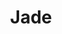 ---
templateKey: blog-post
featuredpost: false
featuredimage: /assets/Jade.png
title: Jade
description: Mineral
testfield: 140
---